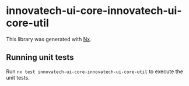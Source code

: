 # innovatech-ui-core-innovatech-ui-core-util

This library was generated with [Nx](https://nx.dev).

## Running unit tests

Run `nx test innovatech-ui-core-innovatech-ui-core-util` to execute the unit tests.

